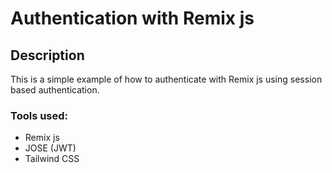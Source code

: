 # Authentication with Remix js

## Description

This is a simple example of how to authenticate with Remix js using session based authentication.

### Tools used:

- Remix js
- JOSE (JWT)
- Tailwind CSS

